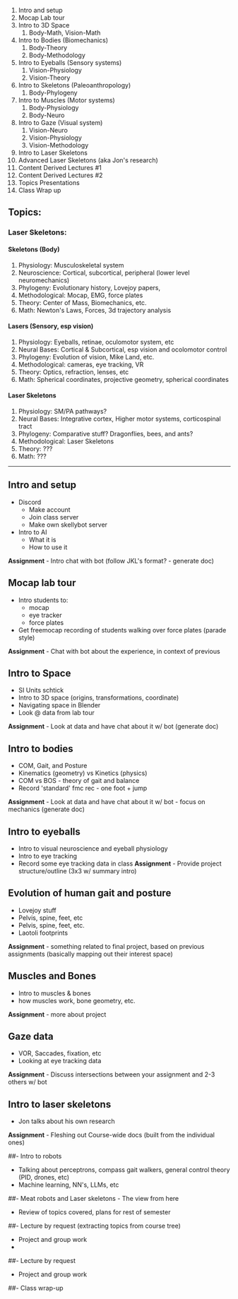 
1. Intro and setup
2. Mocap Lab tour
3. Intro to 3D Space 
	1. Body-Math, Vision-Math
4. Intro to Bodies (Biomechanics)
	1. Body-Theory
	2. Body-Methodology
5. Intro to Eyeballs (Sensory systems)
	1. Vision-Physiology
	2. Vision-Theory
6. Intro to Skeletons (Paleoanthropology)
	1. Body-Phylogeny
7. Intro to Muscles (Motor systems)
	1. Body-Physiology
	2. Body-Neuro
8. Intro to Gaze (Visual system)
	1. Vision-Neuro
	2. Vision-Physiology
	3. Vision-Methodology
9. Intro to Laser Skeletons
10. Advanced Laser Skeletons (aka Jon's research)
11. Content Derived Lectures #1
12.  Content Derived Lectures #2
13.  Topics Presentations 
14.  Class Wrap up

## Topics: 

### Laser Skeletons: 

####  Skeletons (Body)
 1. Physiology: Musculoskeletal system 
 2. Neuroscience: Cortical, subcortical, peripheral (lower level neuromechanics)
 3. Phylogeny: Evolutionary history, Lovejoy papers, 
 4. Methodological: Mocap, EMG, force plates
 5. Theory:  Center of Mass, Biomechanics,  etc.
 6. Math: Newton's Laws, Forces, 3d trajectory analysis
	 
#### Lasers (Sensory, esp vision)
  1. Physiology:  Eyeballs, retinae, oculomotor system, etc
  2. Neural Bases: Cortical & Subcortical, esp vision and ocolomotor control
  3. Phylogeny: Evolution of vision, Mike Land, etc.
  4. Methodological:  cameras, eye tracking, VR
  5. Theory: Optics, refraction, lenses, etc
  6. Math: Spherical coordinates, projective geometry, spherical coordinates

#### Laser Skeletons
1. Physiology: SM/PA pathways? 
2. Neural Bases: Integrative cortex, Higher motor systems, corticospinal tract
 3. Phylogeny: Comparative stuff? Dragonflies, bees, and ants? 
 4. Methodological: Laser Skeletons
 5. Theory: ???
 6. Math: ???
___


## Intro and setup
- Discord
  - Make account
  - Join class server
  - Make own skellybot server
- Intro to AI 
  - What it is
  - How to use it
  
**Assignment** -  Intro chat with bot (follow JKL's format? - generate doc)

## Mocap lab tour
- Intro students to:
    - mocap 
    - eye tracker
    - force plates
- Get freemocap recording of students walking over force plates (parade style)

**Assignment** -  Chat with bot about the experience, in context of previous

## Intro to Space
- SI Units schtick
- Intro to 3D space (origins, transformations, coordinate)
- Navigating space in Blender
- Look @ data from lab tour
  
**Assignment** -  Look at data and have chat about it w/ bot (generate doc)

## Intro to bodies
- COM, Gait, and Posture
- Kinematics (geometry) vs Kinetics (physics)
- COM vs BOS - theory of gait and balance
- Record 'standard' fmc rec - one foot + jump

**Assignment** -  Look at data and have chat about it w/ bot - focus on mechanics (generate doc)


##  Intro to eyeballs
- Intro to visual neuroscience and eyeball physiology
- Intro to eye tracking
- Record some eye tracking data in class
**Assignment** -  Provide project structure/outline (3x3 w/ summary intro)


## Evolution of human gait and posture
- Lovejoy stuff
- Pelvis, spine, feet, etc
- Pelvis, spine, feet, etc.
- Laotoli footprints

**Assignment** -  something related to final project, based on previous assignments (basically mapping out their interest space)

## Muscles and Bones
- Intro to muscles & bones
- how muscles work, bone geometry, etc.

**Assignment** -  more about project


## Gaze data
- VOR, Saccades, fixation, etc 
- Looking at eye tracking data

**Assignment** -  Discuss intersections between your assignment and 2-3 others w/ bot

## Intro to laser skeletons
- Jon talks about his own research 

**Assignment** -  Fleshing out Course-wide docs (built from the individual ones)

##- Intro to robots
- Talking about perceptrons, compass gait walkers, general control theory (PID, drones, etc)
- Machine learning, NN's, LLMs, etc


##- Meat robots and Laser skeletons - The view from here
- Review of topics covered, plans for rest of semester

##- Lecture by request (extracting topics from course tree)
- Project and group work
- 
##- Lecture by request
- Project and group work

##- Class wrap-up




